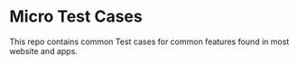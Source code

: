 # Micro Test Cases
This repo contains common Test cases for common features found in most website and apps.
